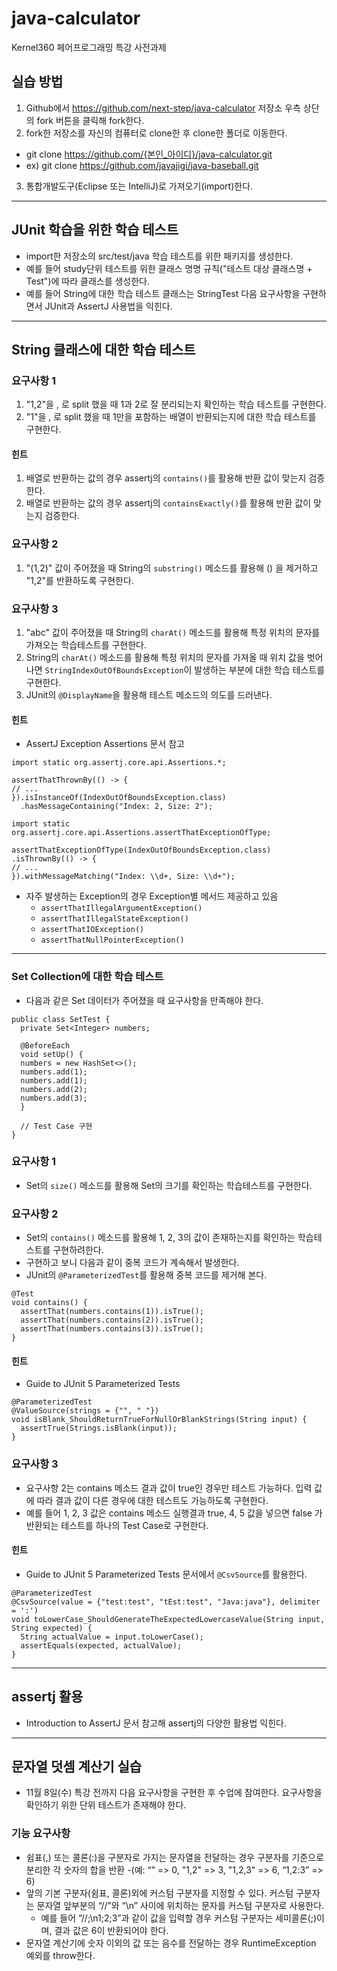 # java-calculator

Kernel360 페어프로그래밍 특강 사전과제

## 실습 방법
1. Github에서 https://github.com/next-step/java-calculator 저장소 우측 상단의 fork 버튼을 클릭해 fork한다.
2. fork한 저장소를 자신의 컴퓨터로 clone한 후 clone한 폴더로 이동한다.
- git clone https://github.com/{본인_아이디}/java-calculator.git
- ex) git clone https://github.com/javajigi/java-baseball.git
3. 통합개발도구(Eclipse 또는 IntelliJ)로 가져오기(import)한다.
---

## JUnit 학습을 위한 학습 테스트
- import한 저장소의 src/test/java 학습 테스트를 위한 패키지를 생성한다.
- 예를 들어 study단위 테스트를 위한 클래스 명명 규칙("테스트 대상 클래스명 + Test")에 따라 클래스를 생성한다.
- 예를 들어 String에 대한 학습 테스트 클래스는 StringTest 다음 요구사항을 구현하면서 JUnit과 AssertJ 사용법을 익힌다.
---

## String 클래스에 대한 학습 테스트
### 요구사항 1
1. "1,2"을 , 로 split 했을 때 1과 2로 잘 분리되는지 확인하는 학습 테스트를 구현한다.
2. "1"을 , 로 split 했을 때 1만을 포함하는 배열이 반환되는지에 대한 학습 테스트를 구현한다.
#### 힌트
1. 배열로 반환하는 값의 경우 assertj의 ```contains()```를 활용해 반환 값이 맞는지 검증한다.
2. 배열로 반환하는 값의 경우 assertj의 ```containsExactly()```를 활용해 반환 값이 맞는지 검증한다.
### 요구사항 2
1. "(1,2)" 값이 주어졌을 때 String의 ```substring()``` 메소드를 활용해 () 을 제거하고 "1,2"를 반환하도록 구현한다.
### 요구사항 3
1. "abc" 값이 주어졌을 때 String의 ```charAt()``` 메소드를 활용해 특정 위치의 문자를 가져오는 학습테스트를 구현한다.
2. String의 ```charAt()``` 메소드를 활용해 특정 위치의 문자를 가져올 때 위치 값을 벗어나면 ```StringIndexOutOfBoundsException```이 발생하는 부분에 대한 학습 테스트를 구현한다.
3. JUnit의 ```@DisplayName```을 활용해 테스트 메소드의 의도를 드러낸다.
#### 힌트
- AssertJ Exception Assertions 문서 참고
```
import static org.assertj.core.api.Assertions.*;

assertThatThrownBy(() -> {
// ...
}).isInstanceOf(IndexOutOfBoundsException.class)
  .hasMessageContaining("Index: 2, Size: 2");
```
```
import static org.assertj.core.api.Assertions.assertThatExceptionOfType;

assertThatExceptionOfType(IndexOutOfBoundsException.class)
.isThrownBy(() -> {
// ...
}).withMessageMatching("Index: \\d+, Size: \\d+");
```
- 자주 발생하는 Exception의 경우 Exception별 메서드 제공하고 있음
  - ```assertThatIllegalArgumentException()```
  - ```assertThatIllegalStateException()```
  - ```assertThatIOException()```
  - ```assertThatNullPointerException()```
---

### Set Collection에 대한 학습 테스트
- 다음과 같은 Set 데이터가 주어졌을 때 요구사항을 만족해야 한다.
```
public class SetTest {
  private Set<Integer> numbers;

  @BeforeEach
  void setUp() {
  numbers = new HashSet<>();
  numbers.add(1);
  numbers.add(1);
  numbers.add(2);
  numbers.add(3);
  }

  // Test Case 구현
}
```
### 요구사항 1
- Set의 ```size()``` 메소드를 활용해 Set의 크기를 확인하는 학습테스트를 구현한다.
### 요구사항 2
- Set의 ```contains()``` 메소드를 활용해 1, 2, 3의 값이 존재하는지를 확인하는 학습테스트를 구현하려한다.
- 구현하고 보니 다음과 같이 중복 코드가 계속해서 발생한다.
- JUnit의 ```@ParameterizedTest```를 활용해 중복 코드를 제거해 본다.
```
@Test
void contains() {
  assertThat(numbers.contains(1)).isTrue();
  assertThat(numbers.contains(2)).isTrue();
  assertThat(numbers.contains(3)).isTrue();
}
```
#### 힌트
- Guide to JUnit 5 Parameterized Tests
```
@ParameterizedTest
@ValueSource(strings = {"", " "})
void isBlank_ShouldReturnTrueForNullOrBlankStrings(String input) {
  assertTrue(Strings.isBlank(input));
}
```
### 요구사항 3
- 요구사항 2는 contains 메소드 결과 값이 true인 경우만 테스트 가능하다. 입력 값에 따라 결과 값이 다른 경우에 대한 테스트도 가능하도록 구현한다.
- 예를 들어 1, 2, 3 값은 contains 메소드 실행결과 true, 4, 5 값을 넣으면 false 가 반환되는 테스트를 하나의 Test Case로 구현한다.
#### 힌트
- Guide to JUnit 5 Parameterized Tests 문서에서 ```@CsvSource```를 활용한다.
```
@ParameterizedTest
@CsvSource(value = {"test:test", "tEst:test", "Java:java"}, delimiter = ':')
void toLowerCase_ShouldGenerateTheExpectedLowercaseValue(String input, String expected) {
  String actualValue = input.toLowerCase();
  assertEquals(expected, actualValue);
}
```
---

## assertj 활용
- Introduction to AssertJ 문서 참고해 assertj의 다양한 활용법 익힌다.
---

## 문자열 덧셈 계산기 실습
- 11월 8일(수) 특강 전까지 다음 요구사항을 구현한 후 수업에 참여한다.
 요구사항을 확인하기 위한 단위 테스트가 존재해야 한다.
### 기능 요구사항
- 쉼표(,) 또는 콜론(:)을 구분자로 가지는 문자열을 전달하는 경우 구분자를 기준으로 분리한 각 숫자의 합을 반환
  -(예: “” => 0, "1,2" => 3, "1,2,3" => 6, “1,2:3” => 6)
- 앞의 기본 구분자(쉼표, 콜론)외에 커스텀 구분자를 지정할 수 있다. 커스텀 구분자는 문자열 앞부분의 “//”와 “\n” 사이에 위치하는 문자를 커스텀 구분자로 사용한다.
  - 예를 들어 “//;\n1;2;3”과 같이 값을 입력할 경우 커스텀 구분자는 세미콜론(;)이며, 결과 값은 6이 반환되어야 한다.
- 문자열 계산기에 숫자 이외의 값 또는 음수를 전달하는 경우 RuntimeException 예외를 throw한다.
